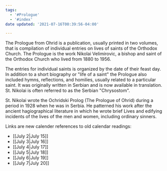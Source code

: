 ```yaml
---
tags:
  - '#Prologue'
  - '#index'
date updated: '2021-07-16T00:39:56-04:00'

---
```


The Prologue from Ohrid is a publication, usually printed in two volumes, that is compilation of individual entries on lives of saints of the Orthodox Church. The Prologue is the work Nikolai Velimirovic, a bishop and saint of the Orthodox Church who lived from 1880 to 1956.

The entries for individual saints is organized by the date of their feast day. In addition to a short biography or "life of a saint" the Prologue also included hymns, reflections, and homilies, usually related to a particular saint. It was originally written in Serbian and is now available in translation. St. Nikolai is often referred to as the Serbian "Chrysostom".

St. Nikolai wrote the Ochridski Prolog (The Prologue of Ohrid) during a period in 1928 when he was in Serbia. He patterned his work after the ancient hagiographical literature in which he wrote brief Lives and edifying incidents of the lives of the men and women, including ordinary sinners.

Links are new calender references to old calendar readings:

- [[July 2|July 15]]
- [[July 3|July 16]]
- [[July 4|July 17]]
- [[July 5|July 18]]
- [[July 6|July 19]]
- [[July 7|July 20]]